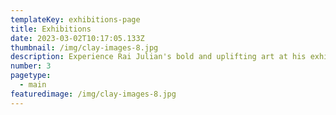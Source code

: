 ```yaml
---
templateKey: exhibitions-page
title: Exhibitions
date: 2023-03-02T10:17:05.133Z
thumbnail: /img/clay-images-8.jpg
description: Experience Rai Julian's bold and uplifting art at his exhibitions. Check out the latest shows and immerse yourself in his unique visual poetry.
number: 3
pagetype:
  - main
featuredimage: /img/clay-images-8.jpg
---
```



